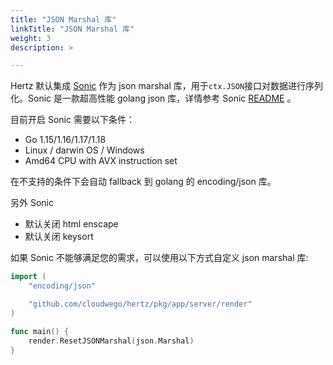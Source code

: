```yaml
---
title: "JSON Marshal 库"
linkTitle: "JSON Marshal 库"
weight: 3
description: >

---
```



Hertz 默认集成 [Sonic](https://github.com/bytedance/sonic) 作为 json marshal 库，用于`ctx.JSON`接口对数据进行序列化。Sonic 是一款超高性能 golang json 库，详情参考 Sonic [README](https://github.com/bytedance/sonic) 。

目前开启 Sonic 需要以下条件：
- Go 1.15/1.16/1.17/1.18
- Linux / darwin OS / Windows
- Amd64 CPU with AVX instruction set

在不支持的条件下会自动 fallback 到 golang 的 encoding/json 库。

另外 Sonic
- 默认关闭 html enscape
- 默认关闭 keysort

如果 Sonic 不能够满足您的需求，可以使用以下方式自定义 json marshal 库:

```go
import (
    "encoding/json"

    "github.com/cloudwego/hertz/pkg/app/server/render"
)

func main() {
    render.ResetJSONMarshal(json.Marshal)
}
```
